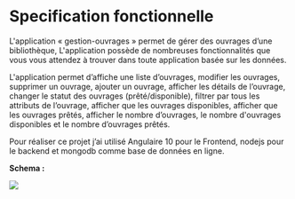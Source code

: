 # Specification fonctionnelle
L'application « gestion-ouvrages » permet de gérer des ouvrages d’une bibliothèque, L'application possède de nombreuses fonctionnalités que vous vous attendez à trouver dans toute application basée sur les données.

L'application permet d’affiche une liste d’ouvrages, modifier les ouvrages, supprimer un ouvrage, ajouter un ouvrage, afficher les détails de l’ouvrage, changer le statut des ouvrages (prêté/disponible), filtrer par tous les attributs de l’ouvrage, afficher que les ouvrages disponibles, afficher que les ouvrages prêtés, afficher le nombre d’ouvrages, le nombre d'ouvrages disponibles et le nombre d’ouvrages prêtés.

Pour réaliser ce projet j’ai utilisé Angulaire 10 pour le Frontend, nodejs pour le backend et mongodb comme base de données en ligne.

**Schema :**
 
![](https://github.com/mohand-ameziane-MESSAOUI/gestion_ouvrages/tree/main/images/diagrame-application.PNG)
